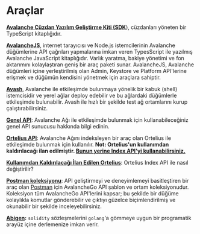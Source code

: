 # Araçlar

[**Avalanche Cüzdan Yazılım Geliştirme Kiti (SDK**](avalanche-wallet-sdk/)), cüzdanları yöneten bir TypeScript kitaplığıdır.

[**AvalancheJS**](avalanchejs/), internet tarayıcısı ve Node.js istemcilerinin Avalanche düğümlerine API çağrıları yapmalarına imkan veren TypesScript ile yazılmış Avalanche JavaScript kitaplığıdır. Varlık yaratma, bakiye yönetimi ve fon aktarımını kolaylaştıran geniş bir araç paketi sunar. AvalancheJS, Avalanche düğümleri içine yerleştirilmiş olan Admin, Keystore ve Platform API'lerine erişmek ve düğümün kendisini yönetmek için araçlara sahiptir.

[**Avash**](avash.md), Avalanche ile etkileşimde bulunmaya yönelik bir kabuk (shell) istemcisidir ve yerel ağlar deploy edebilir ve bu ağlardaki düğümlerle etkileşimde bulunabilir. Avash ile hızlı bir şekilde test ağ ortamlarını kurup çalıştırabilirsiniz.

[**Genel API**](public-api.md): Avalanche Ağı ile etkileşimde bulunmak için kullanabileceğiniz genel API sunucusu hakkında bilgi edinin.

[**Ortelius API**](ortelius.md): Avalanche Ağını indeksleyen bir araç olan Ortelius ile etkileşimde bulunmak için kullanılır. **Not: Ortelius'un kullanımdan kaldırılacağı ilan edilmiştir. [Bunun yerine Index API'yi kullanabilirsiniz.](deprecating-ortelius.md)**

[**Kullanımdan Kaldırılacağı İlan Edilen Ortelius**](deprecating-ortelius.md): Ortelius Index API ile nasıl değiştirilir?

[**Postman koleksiyonu**](postman-avalanche-collection.md): API geliştirmeyi ve deneyimlemeyi basitleştiren bir araç olan [Postman](https://postman.com/) için AvalancheGo API şablon ve ortam koleksiyonudur. Koleksiyon tüm AvalancheGo API'lerini kapsar; bu şekilde bir düğüme kolaylıkla komutlar gönderebilir ve çıktıyı güzelce biçimlendirilmiş ve okunabilir bir şekilde inceleyebilirsiniz.

[**Abigen**](abigen.md)**:** `solidity` sözleşmelerini `golang`'a gömmeye uygun bir programatik arayüz içine derlemenize imkan verir.

